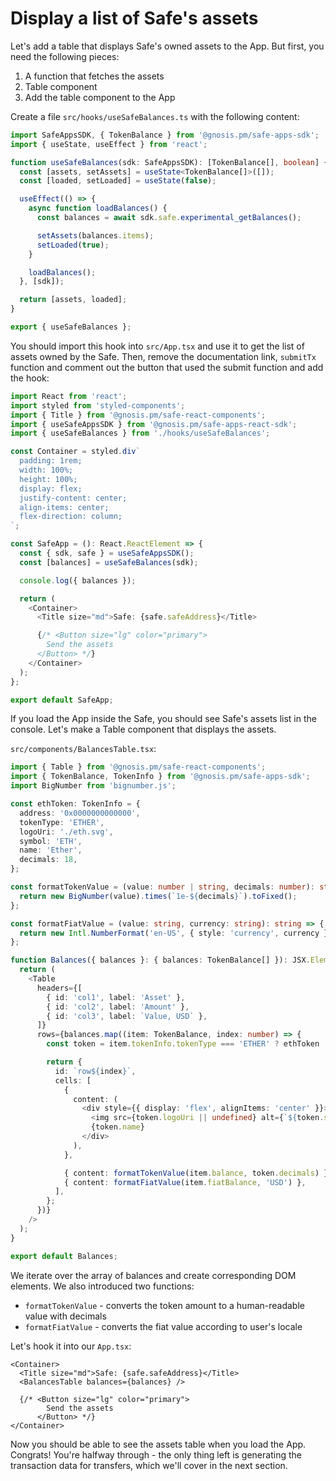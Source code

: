 # Display a list of Safe's assets

Let's add a table that displays Safe's owned assets to the App. But first, you need the following pieces:

1. A function that fetches the assets
2. Table component
3. Add the table component to the App

Create a file `src/hooks/useSafeBalances.ts` with the following content:

```ts
import SafeAppsSDK, { TokenBalance } from '@gnosis.pm/safe-apps-sdk';
import { useState, useEffect } from 'react';

function useSafeBalances(sdk: SafeAppsSDK): [TokenBalance[], boolean] {
  const [assets, setAssets] = useState<TokenBalance[]>([]);
  const [loaded, setLoaded] = useState(false);

  useEffect(() => {
    async function loadBalances() {
      const balances = await sdk.safe.experimental_getBalances();

      setAssets(balances.items);
      setLoaded(true);
    }

    loadBalances();
  }, [sdk]);

  return [assets, loaded];
}

export { useSafeBalances };
```

You should import this hook into `src/App.tsx` and use it to get the list of assets owned by the Safe. Then, remove the documentation link, `submitTx` function and comment out the button that used the submit function and add the hook:

```ts
import React from 'react';
import styled from 'styled-components';
import { Title } from '@gnosis.pm/safe-react-components';
import { useSafeAppsSDK } from '@gnosis.pm/safe-apps-react-sdk';
import { useSafeBalances } from './hooks/useSafeBalances';

const Container = styled.div`
  padding: 1rem;
  width: 100%;
  height: 100%;
  display: flex;
  justify-content: center;
  align-items: center;
  flex-direction: column;
`;

const SafeApp = (): React.ReactElement => {
  const { sdk, safe } = useSafeAppsSDK();
  const [balances] = useSafeBalances(sdk);

  console.log({ balances });

  return (
    <Container>
      <Title size="md">Safe: {safe.safeAddress}</Title>

      {/* <Button size="lg" color="primary">
        Send the assets
      </Button> */}
    </Container>
  );
};

export default SafeApp;
```

If you load the App inside the Safe, you should see Safe's assets list in the console. Let's make a Table component that displays the assets.

`src/components/BalancesTable.tsx`:

```ts
import { Table } from '@gnosis.pm/safe-react-components';
import { TokenBalance, TokenInfo } from '@gnosis.pm/safe-apps-sdk';
import BigNumber from 'bignumber.js';

const ethToken: TokenInfo = {
  address: '0x0000000000000',
  tokenType: 'ETHER',
  logoUri: './eth.svg',
  symbol: 'ETH',
  name: 'Ether',
  decimals: 18,
};

const formatTokenValue = (value: number | string, decimals: number): string => {
  return new BigNumber(value).times(`1e-${decimals}`).toFixed();
};

const formatFiatValue = (value: string, currency: string): string => {
  return new Intl.NumberFormat('en-US', { style: 'currency', currency }).format(parseFloat(value));
};

function Balances({ balances }: { balances: TokenBalance[] }): JSX.Element {
  return (
    <Table
      headers={[
        { id: 'col1', label: 'Asset' },
        { id: 'col2', label: 'Amount' },
        { id: 'col3', label: `Value, USD` },
      ]}
      rows={balances.map((item: TokenBalance, index: number) => {
        const token = item.tokenInfo.tokenType === 'ETHER' ? ethToken : item.tokenInfo;

        return {
          id: `row${index}`,
          cells: [
            {
              content: (
                <div style={{ display: 'flex', alignItems: 'center' }}>
                  <img src={token.logoUri || undefined} alt={`${token.symbol} Logo`} />
                  {token.name}
                </div>
              ),
            },

            { content: formatTokenValue(item.balance, token.decimals) },
            { content: formatFiatValue(item.fiatBalance, 'USD') },
          ],
        };
      })}
    />
  );
}

export default Balances;
```

We iterate over the array of balances and create corresponding DOM elements. We also introduced two functions:

- `formatTokenValue` - converts the token amount to a human-readable value with decimals
- `formatFiatValue` - converts the fiat value according to user's locale

Let's hook it into our `App.tsx`:

```tsx
<Container>
  <Title size="md">Safe: {safe.safeAddress}</Title>
  <BalancesTable balances={balances} />

  {/* <Button size="lg" color="primary">
        Send the assets
      </Button> */}
</Container>
```

Now you should be able to see the assets table when you load the App.
Congrats! You're halfway through - the only thing left is generating the transaction data for transfers, which we'll cover in the next section.
